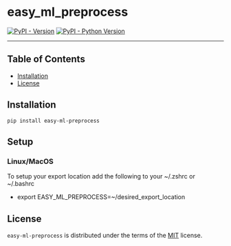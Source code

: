 # easy_ml_preprocess

[![PyPI - Version](https://img.shields.io/pypi/v/easy-ml-preprocess.svg)](https://pypi.org/project/easy-ml-preprocess)
[![PyPI - Python Version](https://img.shields.io/pypi/pyversions/easy-ml-preprocess.svg)](https://pypi.org/project/easy-ml-preprocess)

-----

## Table of Contents

- [Installation](#installation)
- [License](#license)

## Installation

```console
pip install easy-ml-preprocess
```

## Setup
### Linux/MacOS
To setup your export location add the following to your ~/.zshrc or ~/.bashrc
- export EASY_ML_PREPROCESS=~/desired_export_location

## License
`easy-ml-preprocess` is distributed under the terms of the [MIT](https://spdx.org/licenses/MIT.html) license.